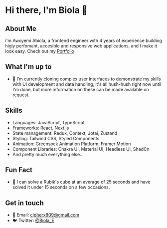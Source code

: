 
# Hi there, I'm Biola 👋

## About Me
i'm Awoyemi Abiola, a frontend engineer with 4
years of experience
building higly perfomant,
accesible and responsive
web applications, and I make it look easy.
Check out my [Portfolio](https://portfolio-v2-yourgotopyromaniacs-projects.vercel.app/)

## What I'm up to
- 🔭 I’m currently cloning complex user interfaces to demonstrate my skills with UI development and data handling, it's all hush-hush right now until I'm done, but more information on these can be made available on request.

## Skills

- Languages: JavaScript, TypeScript
- Frameworks: React, Next.js
- State management: Redux, Context, Jotai, Zustand
- Styling: Tailwind CSS, Styled Components
- Animation: Greensock Animation Platform, Framer Motion
- Component Libraries: Chakra UI, Material UI, Headless UI, ShadCn
- And pretty much everything else...

## Fun Fact
- 🎨 I can solve a Rubik's cube at an average of 25 seconds and have solved it under 15 seconds on a few occasions.

## Get in touch
- 📧 Email: [cipherx809@gmail.com](mailto:cipherx809@gmail.com)
- 🐦 Twitter: [@Biola_E](https://x.com/biola_e)
